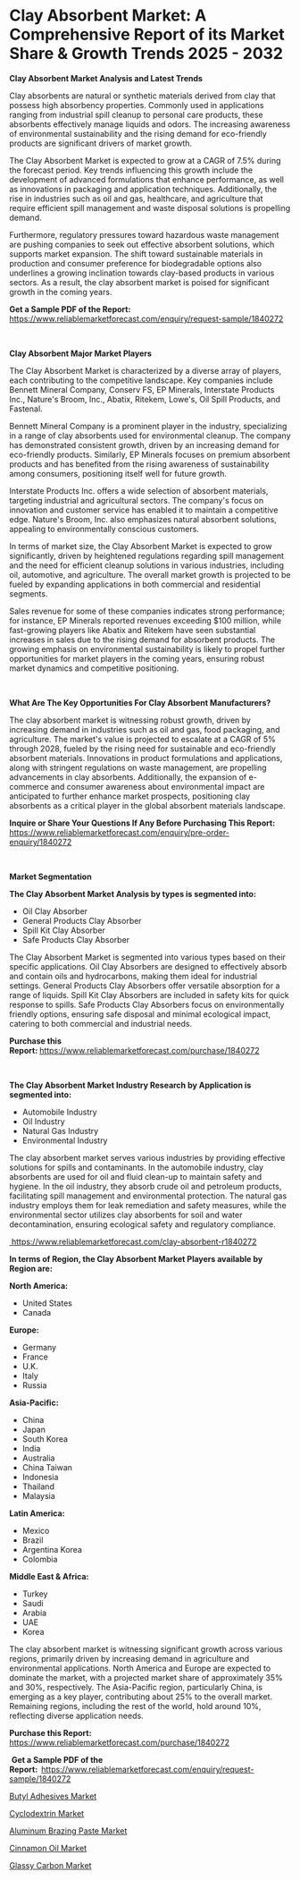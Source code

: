 <p><h1>Clay Absorbent Market: A Comprehensive Report of its Market Share & Growth Trends 2025 - 2032</h1></p><p><strong>Clay Absorbent Market Analysis and Latest Trends</strong></p>
<p><p>Clay absorbents are natural or synthetic materials derived from clay that possess high absorbency properties. Commonly used in applications ranging from industrial spill cleanup to personal care products, these absorbents effectively manage liquids and odors. The increasing awareness of environmental sustainability and the rising demand for eco-friendly products are significant drivers of market growth.</p><p>The Clay Absorbent Market is expected to grow at a CAGR of 7.5% during the forecast period. Key trends influencing this growth include the development of advanced formulations that enhance performance, as well as innovations in packaging and application techniques. Additionally, the rise in industries such as oil and gas, healthcare, and agriculture that require efficient spill management and waste disposal solutions is propelling demand. </p><p>Furthermore, regulatory pressures toward hazardous waste management are pushing companies to seek out effective absorbent solutions, which supports market expansion. The shift toward sustainable materials in production and consumer preference for biodegradable options also underlines a growing inclination towards clay-based products in various sectors. As a result, the clay absorbent market is poised for significant growth in the coming years.</p></p>
<p><strong>Get a Sample PDF of the Report:&nbsp;</strong> <a href="https://www.reliablemarketforecast.com/enquiry/request-sample/1840272?utm_campaign=2042&utm_medium=2&utm_source=Github&utm_content=ia&utm_term=30012025&utm_id=clay-absorbent">https://www.reliablemarketforecast.com/enquiry/request-sample/1840272</a></p>
<p>&nbsp;</p>
<p><strong>Clay Absorbent Major Market Players</strong></p>
<p><p>The Clay Absorbent Market is characterized by a diverse array of players, each contributing to the competitive landscape. Key companies include Bennett Mineral Company, Conserv FS, EP Minerals, Interstate Products Inc., Nature's Broom, Inc., Abatix, Ritekem, Lowe's, Oil Spill Products, and Fastenal.</p><p>Bennett Mineral Company is a prominent player in the industry, specializing in a range of clay absorbents used for environmental cleanup. The company has demonstrated consistent growth, driven by an increasing demand for eco-friendly products. Similarly, EP Minerals focuses on premium absorbent products and has benefited from the rising awareness of sustainability among consumers, positioning itself well for future growth.</p><p>Interstate Products Inc. offers a wide selection of absorbent materials, targeting industrial and agricultural sectors. The company's focus on innovation and customer service has enabled it to maintain a competitive edge. Nature's Broom, Inc. also emphasizes natural absorbent solutions, appealing to environmentally conscious customers.</p><p>In terms of market size, the Clay Absorbent Market is expected to grow significantly, driven by heightened regulations regarding spill management and the need for efficient cleanup solutions in various industries, including oil, automotive, and agriculture. The overall market growth is projected to be fueled by expanding applications in both commercial and residential segments.</p><p>Sales revenue for some of these companies indicates strong performance; for instance, EP Minerals reported revenues exceeding $100 million, while fast-growing players like Abatix and Ritekem have seen substantial increases in sales due to the rising demand for absorbent products. The growing emphasis on environmental sustainability is likely to propel further opportunities for market players in the coming years, ensuring robust market dynamics and competitive positioning.</p></p>
<p>&nbsp;</p>
<p><strong>What Are The Key Opportunities For Clay Absorbent Manufacturers?</strong></p>
<p><p>The clay absorbent market is witnessing robust growth, driven by increasing demand in industries such as oil and gas, food packaging, and agriculture. The market's value is projected to escalate at a CAGR of 5% through 2028, fueled by the rising need for sustainable and eco-friendly absorbent materials. Innovations in product formulations and applications, along with stringent regulations on waste management, are propelling advancements in clay absorbents. Additionally, the expansion of e-commerce and consumer awareness about environmental impact are anticipated to further enhance market prospects, positioning clay absorbents as a critical player in the global absorbent materials landscape.</p></p>
<p><strong>Inquire or Share Your Questions If Any Before Purchasing This Report:</strong> <a href="https://www.reliablemarketforecast.com/enquiry/pre-order-enquiry/1840272?utm_campaign=2042&utm_medium=2&utm_source=Github&utm_content=ia&utm_term=30012025&utm_id=clay-absorbent">https://www.reliablemarketforecast.com/enquiry/pre-order-enquiry/1840272</a></p>
<p>&nbsp;</p>
<p><strong>Market Segmentation</strong></p>
<p><strong>The Clay Absorbent Market Analysis by types is segmented into:</strong></p>
<p><ul><li>Oil Clay Absorber</li><li>General Products Clay Absorber</li><li>Spill Kit Clay Absorber</li><li>Safe Products Clay Absorber</li></ul></p>
<p><p>The Clay Absorbent Market is segmented into various types based on their specific applications. Oil Clay Absorbers are designed to effectively absorb and contain oils and hydrocarbons, making them ideal for industrial settings. General Products Clay Absorbers offer versatile absorption for a range of liquids. Spill Kit Clay Absorbers are included in safety kits for quick response to spills. Safe Products Clay Absorbers focus on environmentally friendly options, ensuring safe disposal and minimal ecological impact, catering to both commercial and industrial needs.</p></p>
<p><strong>Purchase this Report:&nbsp;</strong><a href="https://www.reliablemarketforecast.com/purchase/1840272?utm_campaign=2042&utm_medium=2&utm_source=Github&utm_content=ia&utm_term=30012025&utm_id=clay-absorbent">https://www.reliablemarketforecast.com/purchase/1840272</a></p>
<p>&nbsp;</p>
<p><strong>The Clay Absorbent Market Industry Research by Application is segmented into:</strong></p>
<p><ul><li>Automobile Industry</li><li>Oil Industry</li><li>Natural Gas Industry</li><li>Environmental Industry</li></ul></p>
<p><p>The clay absorbent market serves various industries by providing effective solutions for spills and contaminants. In the automobile industry, clay absorbents are used for oil and fluid clean-up to maintain safety and hygiene. In the oil industry, they absorb crude oil and petroleum products, facilitating spill management and environmental protection. The natural gas industry employs them for leak remediation and safety measures, while the environmental sector utilizes clay absorbents for soil and water decontamination, ensuring ecological safety and regulatory compliance.</p></p>
<p><a href="https://www.reliablemarketforecast.com/clay-absorbent-r1840272?utm_campaign=2042&utm_medium=2&utm_source=Github&utm_content=ia&utm_term=30012025&utm_id=clay-absorbent">&nbsp;https://www.reliablemarketforecast.com/clay-absorbent-r1840272</a></p>
<p><strong>In terms of Region, the Clay Absorbent Market Players available by Region are:</strong></p>
<p>
    <p> <strong> North America: </strong>
        <ul>
            <li>United States</li>
            <li>Canada</li>
        </ul>
        </p> 
    <p> <strong> Europe: </strong>
        <ul>
            <li>Germany</li>
            <li>France</li>
            <li>U.K.</li>
            <li>Italy</li>
            <li>Russia</li>
        </ul>
        </p> 
    <p> <strong> Asia-Pacific: </strong>
        <ul>
            <li>China</li>
            <li>Japan</li>
            <li>South Korea</li>
            <li>India</li>
            <li>Australia</li>
            <li>China Taiwan</li>
            <li>Indonesia</li>
            <li>Thailand</li>
            <li>Malaysia</li>
        </ul>
        </p> 
    <p> <strong> Latin America: </strong>
        <ul>
            <li>Mexico</li>
            <li>Brazil</li>
            <li>Argentina Korea</li>
            <li>Colombia</li>
        </ul>
        </p> 
    <p> <strong> Middle East & Africa: </strong>
        <ul>
            <li>Turkey</li>
            <li>Saudi</li>
            <li>Arabia</li>
            <li>UAE</li>
            <li>Korea</li>
        </ul>
    </p>
    </p>
<p><p>The clay absorbent market is witnessing significant growth across various regions, primarily driven by increasing demand in agriculture and environmental applications. North America and Europe are expected to dominate the market, with a projected market share of approximately 35% and 30%, respectively. The Asia-Pacific region, particularly China, is emerging as a key player, contributing about 25% to the overall market. Remaining regions, including the rest of the world, hold around 10%, reflecting diverse application needs.</p></p>
<p><strong>Purchase this Report: </strong><a href="https://www.reliablemarketforecast.com/purchase/1840272?utm_campaign=2042&utm_medium=2&utm_source=Github&utm_content=ia&utm_term=30012025&utm_id=clay-absorbent">https://www.reliablemarketforecast.com/purchase/1840272</a></p>
<p>&nbsp;<strong>Get a Sample PDF of the Report:&nbsp;&nbsp;</strong><a href="https://www.reliablemarketforecast.com/enquiry/request-sample/1840272?utm_campaign=2042&utm_medium=2&utm_source=Github&utm_content=ia&utm_term=30012025&utm_id=clay-absorbent">https://www.reliablemarketforecast.com/enquiry/request-sample/1840272</a></p>
<p><strong></strong></p>
<p><p><a href="https://github.com/joannesouthgate/Market-Research-Report-List-5/blob/main/butyl-adhesives-market.md?utm_campaign=2042&utm_medium=2&utm_source=Github&utm_content=ia&utm_term=30012025&utm_id=clay-absorbent">Butyl Adhesives Market</a></p><p><a href="https://github.com/sofayahoo2023/Market-Research-Report-List-6/blob/main/cyclodextrin-market.md?utm_campaign=2042&utm_medium=2&utm_source=Github&utm_content=ia&utm_term=30012025&utm_id=clay-absorbent">Cyclodextrin Market</a></p><p><a href="https://github.com/glazierjean530/Market-Research-Report-List-1/blob/main/aluminum-brazing-paste-market.md?utm_campaign=2042&utm_medium=2&utm_source=Github&utm_content=ia&utm_term=30012025&utm_id=clay-absorbent">Aluminum Brazing Paste Market</a></p><p><a href="https://github.com/DianaWilson796/Market-Research-Report-List-1/blob/main/cinnamon-oil-market.md?utm_campaign=2042&utm_medium=2&utm_source=Github&utm_content=ia&utm_term=30012025&utm_id=clay-absorbent">Cinnamon Oil Market</a></p><p><a href="https://github.com/maclarensidney/Market-Research-Report-List-1/blob/main/glassy-carbon-market.md?utm_campaign=2042&utm_medium=2&utm_source=Github&utm_content=ia&utm_term=30012025&utm_id=clay-absorbent">Glassy Carbon Market</a></p></p>